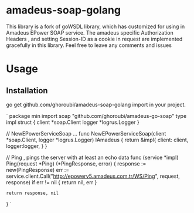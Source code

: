 # amadeus-soap-golang
This library is a fork of goWSDL library, which has customized for using in Amadeus EPower SOAP service.
The amadeus specific Authorization Headers , and setting Session-ID as a cookie in request are implemented gracefully in this library.
Feel free to leave any comments and issues
# Usage
## Installation
go get github.com/ghoroubi/amadeus-soap-golang
import in your project.

`
package min 
import soap "github.com/ghoroubi/amadeus-go-soap"
type impl struct {
	client *soap.Client
	logger *logrus.Logger
}

// NewEPowerServiceSoap ...
func NewEPowerServiceSoap(client *soap.Client, logger *logrus.Logger) IAmadeus {
	return &impl{
		client: client,
		logger:logger,
	}
}

// Ping , pings the server with at least an echo data
func (service *impl) Ping(request *Ping) (*PingResponse, error) {
	response := new(PingResponse)
	err := service.client.Call("http://epowerv5.amadeus.com.tr/WS/Ping", request, response)
	if err != nil {
		return nil, err
	}
	
	return response, nil
}
`
